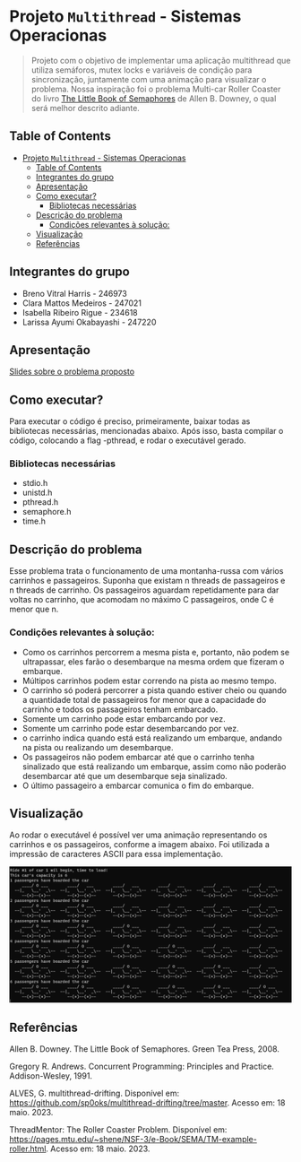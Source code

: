 # Projeto `Multithread` - Sistemas Operacionas

> Projeto com o objetivo de implementar uma aplicação multithread que utiliza semáforos, mutex locks e variáveis de condição para sincronização, juntamente com uma animação para visualizar o problema. Nossa inspiração foi o problema Multi-car Roller Coaster do livro [The Little Book of Semaphores](https://greenteapress.com/semaphores/LittleBookOfSemaphores.pdf) de Allen B. Downey, o qual será melhor descrito adiante.

## Table of Contents

- [Projeto `Multithread` - Sistemas Operacionas](#projeto-multithread---sistemas-operacionas)
  - [Table of Contents](#table-of-contents)
  - [Integrantes do grupo](#integrantes-do-grupo)
  - [Apresentação](#apresentação)
  - [Como executar?](#como-executar)
    - [Bibliotecas necessárias](#bibliotecas-necessárias)
  - [Descrição do problema](#descrição-do-problema)
    - [Condições relevantes à solução:](#condições-relevantes-à-solução)
  - [Visualização](#visualização)
  - [Referências](#referências)

## Integrantes do grupo 
- Breno Vitral Harris - 246973
- Clara Mattos Medeiros - 247021
- Isabella Ribeiro Rigue - 234618
- Larissa Ayumi Okabayashi - 247220

## Apresentação

[Slides sobre o problema proposto]() 

## Como executar?
Para executar o código é preciso, primeiramente, baixar todas as bibliotecas necessárias, mencionadas abaixo. Após isso, basta compilar o código, colocando a flag -pthread, e rodar o executável gerado.

### Bibliotecas necessárias

- stdio.h 
- unistd.h 
- pthread.h 
- semaphore.h 
- time.h

## Descrição do problema

Esse problema trata o funcionamento de uma montanha-russa com vários carrinhos e passageiros. 
Suponha que existam n threads de passageiros e n threads de carrinho. Os passageiros aguardam repetidamente para dar voltas no carrinho, que acomodam no máximo C passageiros, onde C é menor que n. 

### Condições relevantes à solução:
- Como os carrinhos percorrem a mesma pista e, portanto, não podem se ultrapassar, eles farão o desembarque na mesma ordem que fizeram o embarque.
- Múltipos carrinhos podem estar correndo na pista ao mesmo tempo.
- O carrinho só poderá percorrer a pista quando estiver cheio ou quando a quantidade total de passageiros for menor que a capacidade do carrinho e todos os passageiros tenham embarcado. 
- Somente um carrinho pode estar embarcando por vez.
- Somente um carrinho pode estar desembarcando por vez.
- o carrinho indica quando está está realizando um embarque, andando na pista ou realizando um desembarque.
- Os passageiros não podem embarcar até que o carrinho tenha sinalizado que está realizando um embarque, assim como não poderão desembarcar até que um desembarque seja sinalizado.
- O último passageiro a embarcar comunica o fim do embarque.

## Visualização

Ao rodar o executável é possível ver uma animação representando os carrinhos e os passageiros, conforme a imagem abaixo. Foi utilizada a impressão de caracteres ASCII para essa implementação.

![RollerCoaster](img/rollercoaster.png)

## Referências 

Allen B. Downey. The Little Book of Semaphores. Green Tea Press, 2008.

Gregory R. Andrews. Concurrent Programming: Principles and Practice.
Addison-Wesley, 1991.

ALVES, G. multithread-drifting. Disponível em: <https://github.com/sp0oks/multithread-drifting/tree/master>. Acesso em: 18 maio. 2023.

ThreadMentor: The Roller Coaster Problem. Disponível em: <https://pages.mtu.edu/~shene/NSF-3/e-Book/SEMA/TM-example-roller.html>. Acesso em: 18 maio. 2023.

‌